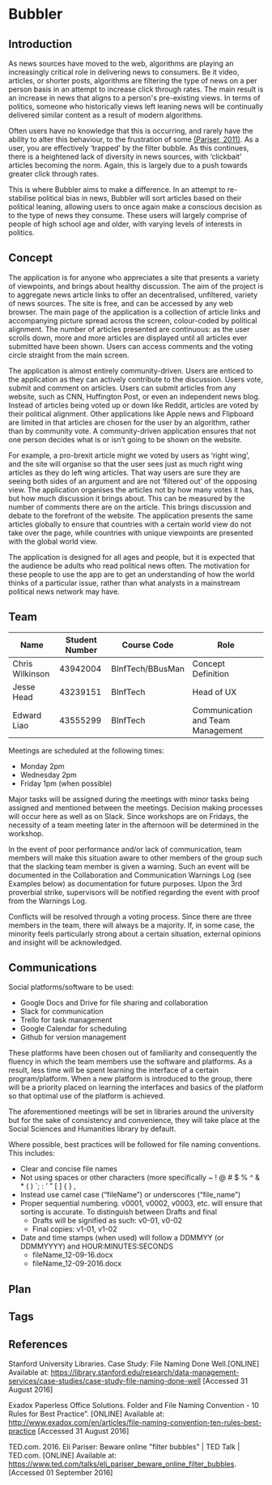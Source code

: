 # Bubbler

## Introduction
As news sources have moved to the web, algorithms are playing an increasingly critical role in delivering news to consumers. Be it video, articles, or shorter posts, algorithms are filtering the type of news on a per person basis in an attempt to increase click through rates. The main result is an increase in news that aligns to a person's pre-existing views. In terms of politics, someone who historically views left leaning news will be continually delivered similar content as a result of modern algorithms.

Often users have no knowledge that this is occurring, and rarely have the ability to alter this behaviour, to the frustration of some [(Pariser, 2011)](https://www.ted.com/talks/eli_pariser_beware_online_filter_bubbles). As a user, you are effectively ‘trapped’ by the filter bubble. As this continues, there is a heightened lack of diversity in news sources, with ‘clickbait’ articles becoming the norm. Again, this is largely due to a push towards greater click through rates.

This is where Bubbler aims to make a difference. In an attempt to re-stabilise political bias in news, Bubbler will sort articles based on their political leaning, allowing users to once again make a conscious decision as to the type of news they consume. These users will largely comprise of people of high school age and older, with varying levels of interests in politics.

## Concept
The application is for anyone who appreciates a site that presents a variety of viewpoints, and brings about healthy discussion. The aim of the project is to aggregate news article links to offer an decentralised, unfiltered, variety of news sources. The site is free, and can be accessed by any web browser. The main page of the application is a collection of article links and accompanying picture spread across the screen, colour-coded by political alignment. The number of articles presented are continuous: as the user scrolls down, more and more articles are displayed until all articles ever submitted have been shown. Users can access comments and the voting circle straight from the main screen.

The application is almost entirely community-driven. Users are enticed to the application as they can actively contribute to the discussion. Users vote, submit and comment on articles. Users can submit articles from any website, such as CNN, Huffington Post, or even an independent news blog. Instead of articles being voted up or down like Reddit, articles are voted by their political alignment. Other applications like Apple news and Flipboard are limited in that articles are chosen for the user by an algorithm, rather than by community vote. A community-driven application ensures that not one person decides what is or isn’t going to be shown on the website.

For example, a pro-brexit article might we voted by users as ‘right wing’, and the site will organise so that the user sees just as much right wing articles as they do left wing articles. That way users are sure they are seeing both sides of an argument and are not ‘filtered out’ of the opposing view. The application organises the articles not by how many votes it has, but how much discussion it brings about. This can be measured by the number of comments there are on the article. This brings discussion and debate to the forefront of the website. The application presents the same articles globally to ensure that countries with a certain world view do not take over the page, while countries with unique viewpoints are presented with the global world view. 

The application is designed for all ages and people, but it is expected that the audience be adults who read political news often. The motivation for these people to use the app are to get an understanding of how the world thinks of a particular issue, rather than what analysts in a mainstream political news network may have. 

## Team
|Name | Student Number | Course Code | Role |
--- | --- | --- | ---
Chris Wilkinson | 43942004 | BInfTech/BBusMan | Concept Definition
Jesse Head | 43239151 | BInfTech | Head of UX
Edward Liao | 43555299	| BInfTech | Communication and Team Management

Meetings are scheduled at the following times:

- Monday 2pm 
- Wednesday 2pm
- Friday 1pm (when possible)

Major tasks will be assigned during the meetings with minor tasks being assigned and mentioned between the meetings. Decision making processes will occur here as well as on Slack. Since workshops are on Fridays, the necessity of a team meeting later in the afternoon will be determined in the workshop. 

In the event of poor performance and/or lack of communication, team members will make this situation aware to other members of the group such that the slacking team member is given a warning. Such an event will be documented in the Collaboration and Communication Warnings Log (see Examples below) as documentation for future purposes. Upon the 3rd proverbial strike, supervisors will be notified regarding the event with proof from the Warnings Log. 

Conflicts will be resolved through a voting process. Since there are three members in the team, there will always be a majority. If, in some case, the minority feels particularly strong about a certain situation, external opinions and insight will be acknowledged. 
## Communications
Social platforms/software to be used: 

- Google Docs and Drive for file sharing and collaboration
- Slack for communication
- Trello for task management
- Google Calendar for scheduling
- Github for version management

These platforms have been chosen out of familiarity and consequently the fluency in which the team members use the software and platforms. As a result, less time will be spent learning the interface of a certain program/platform. When a new platform is introduced to the group, there will be a priority placed on learning the interfaces and basics of the platform so that optimal use of the platform is achieved. 

The aforementioned meetings will be set in libraries around the university but for the sake of consistency and convenience, they will take place at the Social Sciences and Humanities library by default. 

Where possible, best practices will be followed for file naming conventions. This includes:

- Clear and concise file names
- Not using spaces or other characters (more specifically ~ ! @ # $ % ^ & * (  ) `; : ’ ” [ ] { } , 
- Instead use camel case (“fileName”) or underscores (“file_name”)
- Proper sequential numbering. v0001, v0002, v0003, etc. will ensure that sorting is accurate. To distinguish between Drafts and final 
	- Drafts will be signified as such: v0-01, v0-02
	- Final copies: v1-01, v1-02
- Date and time stamps (when used) will follow a DDMMYY (or DDMMYYYY) and HOUR:MINUTES:SECONDS
	- fileName_12-09-16.docx
	- fileName_12-09-2016.docx

## Plan

## Tags

## References
Stanford University Libraries. Case Study: File Naming Done Well.[ONLINE] Available at: https://library.stanford.edu/research/data-management-services/case-studies/case-study-file-naming-done-well [Accessed 31 August 2016]

Exadox Paperless Office Solutions. Folder and File Naming Convention - 10 Rules for Best Practice”. [ONLINE] Available at: http://www.exadox.com/en/articles/file-naming-convention-ten-rules-best-practice [Accessed 31 August 2016]

TED.com. 2016. Eli Pariser: Beware online "filter bubbles" | TED Talk | TED.com. [ONLINE] Available at: https://www.ted.com/talks/eli_pariser_beware_online_filter_bubbles. [Accessed 01 September 2016]
